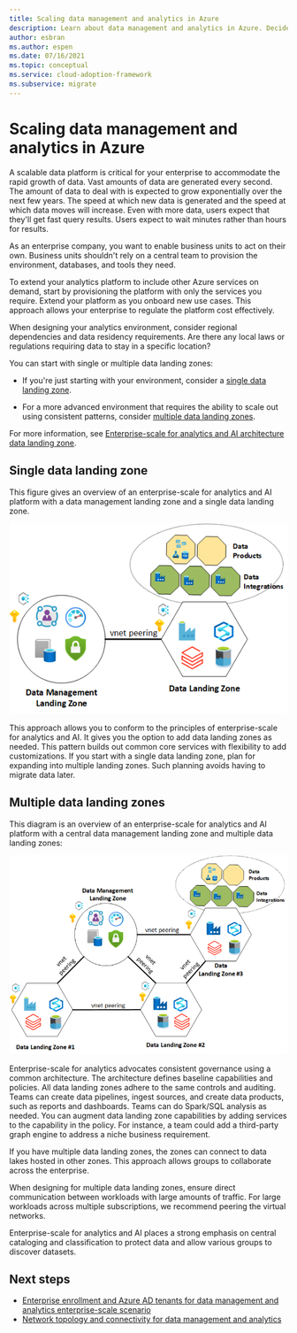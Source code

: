 ```yaml
---
title: Scaling data management and analytics in Azure
description: Learn about data management and analytics in Azure. Decide whether to use a single or multiple data landing zones to design a scalable platform.
author: esbran
ms.author: espen
ms.date: 07/16/2021
ms.topic: conceptual
ms.service: cloud-adoption-framework
ms.subservice: migrate
---
```


# Scaling data management and analytics in Azure

A scalable data platform is critical for your enterprise to accommodate the rapid growth of data. Vast amounts of data are generated every second. The amount of data to deal with is expected to grow exponentially over the next few years. The speed at which new data is generated and the speed at which data moves will increase. Even with more data, users expect that they'll get fast query results. Users expect to wait minutes rather than hours for results.

As an enterprise company, you want to enable business units to act on their own. Business units shouldn't rely on a central team to provision the environment, databases, and tools they need.

To extend your analytics platform to include other Azure services on demand, start by provisioning the platform with only the services you require. Extend your platform as you onboard new use cases. This approach allows your enterprise to regulate the platform cost effectively.

When designing your analytics environment, consider regional dependencies and data residency requirements. Are there any local laws or regulations requiring data to stay in a specific location?

You can start with single or multiple data landing zones:

- If you're just starting with your environment, consider a [single data landing zone](#single-data-landing-zone).

- For a more advanced environment that requires the ability to scale out using consistent patterns, consider [multiple data landing zones](#multiple-data-landing-zones).

For more information, see [Enterprise-scale for analytics and AI architecture data landing zone](architectures/data-landing-zone.md).

## Single data landing zone

This figure gives an overview of an enterprise-scale for analytics and AI platform with a data management landing zone and a single data landing zone.

![Diagram of enterprise-scale data management and single data landing zone.](images/high-level-design-single-data-landing-zone.png)

This approach allows you to conform to the principles of enterprise-scale for analytics and AI. It gives you the option to add data landing zones as needed. This pattern builds out common core services with flexibility to add customizations. If you start with a single data landing zone, plan for expanding into multiple landing zones. Such planning avoids having to migrate data later.

## Multiple data landing zones

This diagram is an overview of an enterprise-scale for analytics and AI platform with a central data management landing zone and multiple data landing zones:

![Diagram of enterprise-scale data management and multiple data landing zones.](images/high-level-design-multiple-landing-zones.png)

Enterprise-scale for analytics advocates consistent governance using a common architecture. The architecture defines baseline capabilities and policies. All data landing zones adhere to the same controls and auditing. Teams can create data pipelines, ingest sources, and create data products, such as reports and dashboards. Teams can do Spark/SQL analysis as needed. You can augment data landing zone capabilities by adding services to the capability in the policy. For instance, a team could add a third-party graph engine to address a niche business requirement.

If you have multiple data landing zones, the zones can connect to data lakes hosted in other zones. This approach allows groups to collaborate across the enterprise.

When designing for multiple data landing zones, ensure direct communication between workloads with large amounts of traffic. For large workloads across multiple subscriptions, we recommend peering the virtual networks.

Enterprise-scale for analytics and AI places a strong emphasis on central cataloging and classification to protect data and allow various groups to discover datasets.

## Next steps

- [Enterprise enrollment and Azure AD tenants for data management and analytics enterprise-scale scenario](eslz-enterprise-enrollment-and-azure-ad-tenants.md)
- [Network topology and connectivity for data management and analytics](eslz-network-topology-and-connectivity.md)
